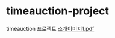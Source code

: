 # timeauction-project
timeauction 프로젝트 
[소개이미지1.pdf](https://github.com/user-attachments/files/19726195/1.pdf)
